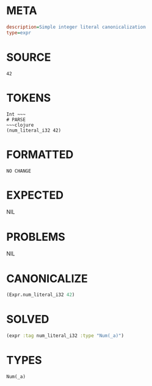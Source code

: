 # META
~~~ini
description=Simple integer literal canonicalization
type=expr
~~~
# SOURCE
~~~roc
42
~~~
# TOKENS
~~~text
Int ~~~
# PARSE
~~~clojure
(num_literal_i32 42)
~~~
# FORMATTED
~~~roc
NO CHANGE
~~~
# EXPECTED
NIL
# PROBLEMS
NIL
# CANONICALIZE
~~~clojure
(Expr.num_literal_i32 42)
~~~
# SOLVED
~~~clojure
(expr :tag num_literal_i32 :type "Num(_a)")
~~~
# TYPES
~~~roc
Num(_a)
~~~
